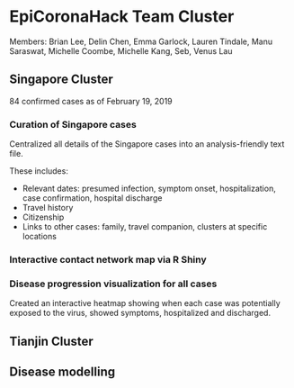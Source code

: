 # EpiCoronaHack Team Cluster

Members: Brian Lee, Delin Chen, Emma Garlock, Lauren Tindale, Manu Saraswat, Michelle Coombe, Michelle Kang, Seb, Venus Lau

## Singapore Cluster
84 confirmed cases as of February 19, 2019

### Curation of Singapore cases
Centralized all details of the Singapore cases into an analysis-friendly text file. 

These includes:
- Relevant dates: presumed infection, symptom onset, hospitalization, case confirmation, hospital discharge
- Travel history
- Citizenship
- Links to other cases: family, travel companion, clusters at specific locations

### Interactive contact network map via R Shiny


### Disease progression visualization for all cases
Created an interactive heatmap showing when each case was potentially exposed to the virus, showed symptoms, hospitalized and discharged.


## Tianjin Cluster

## Disease modelling
